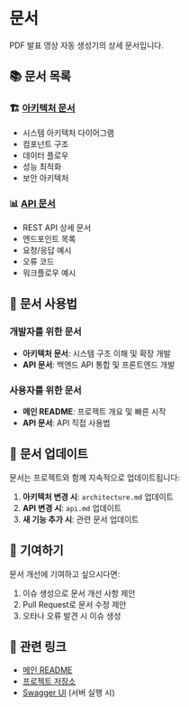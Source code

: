 # 문서

PDF 발표 영상 자동 생성기의 상세 문서입니다.

## 📚 문서 목록

### 🏗️ [아키텍처 문서](architecture.md)
- 시스템 아키텍처 다이어그램
- 컴포넌트 구조
- 데이터 플로우
- 성능 최적화
- 보안 아키텍처

### 📊 [API 문서](api.md)
- REST API 상세 문서
- 엔드포인트 목록
- 요청/응답 예시
- 오류 코드
- 워크플로우 예시

## 🎯 문서 사용법

### 개발자를 위한 문서
- **아키텍처 문서**: 시스템 구조 이해 및 확장 개발
- **API 문서**: 백엔드 API 통합 및 프론트엔드 개발

### 사용자를 위한 문서
- **메인 README**: 프로젝트 개요 및 빠른 시작
- **API 문서**: API 직접 사용법

## 🔄 문서 업데이트

문서는 프로젝트와 함께 지속적으로 업데이트됩니다:

1. **아키텍처 변경 시**: `architecture.md` 업데이트
2. **API 변경 시**: `api.md` 업데이트
3. **새 기능 추가 시**: 관련 문서 업데이트

## 📝 기여하기

문서 개선에 기여하고 싶으시다면:

1. 이슈 생성으로 문서 개선 사항 제안
2. Pull Request로 문서 수정 제안
3. 오타나 오류 발견 시 이슈 생성

## 🔗 관련 링크

- [메인 README](../README.md)
- [프로젝트 저장소](https://github.com/LilDevsy0117/Graduation_project)
- [Swagger UI](http://localhost:9200/docs) (서버 실행 시)
